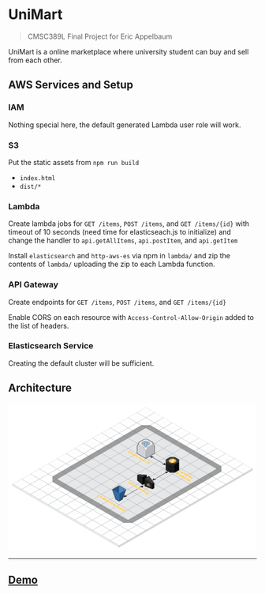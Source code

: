# UniMart

> CMSC389L Final Project  for Eric Appelbaum

UniMart is a online marketplace where university student can buy and sell from each other.

## AWS Services and Setup
### IAM

Nothing special here, the default generated Lambda user role will work.

### S3

Put the static assets from `npm run build`
- `index.html`
- `dist/*`

### Lambda

Create lambda jobs for `GET /items`, `POST /items`, and `GET /items/{id}` with timeout of 10 seconds (need time for elasticseach.js to initialize) and change the handler to `api.getAllItems`, `api.postItem`, and `api.getItem`

Install `elasticsearch` and `http-aws-es` via npm in `lambda/` and zip the contents of `lambda/` uploading the zip to each Lambda function.

### API Gateway

Create endpoints for `GET /items`, `POST /items`, and `GET /items/{id}`

Enable CORS on each resource with `Access-Control-Allow-Origin` added to the list of headers.

### Elasticsearch Service

Creating the default cluster will be sufficient.

## Architecture

![AWS Architecture](https://raw.githubusercontent.com/erabaum/unimart-cmsc389l/master/architecture.png)


------------

## [Demo][1]

[1]: http://unimart-cmsc389l-erabaum.s3-website-us-east-1.amazonaws.com/ "Demo"
